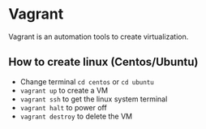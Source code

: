 # Vagrant
Vagrant is an automation tools to create virtualization.

## How to create linux (Centos/Ubuntu)
- Change terminal ```cd centos``` or ```cd ubuntu```
- ```vagrant up``` to create a VM
- ```vagrant ssh``` to get the linux system terminal
- ```vagrant halt``` to power off
- ```vagrant destroy``` to delete the VM
